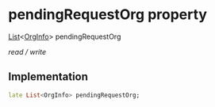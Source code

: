 


# pendingRequestOrg property







[List](https://api.flutter.dev/flutter/dart-core/List-class.html)&lt;[OrgInfo](../../models_organization_org_info/OrgInfo-class.md)> pendingRequestOrg
  
_<span class="feature">read / write</span>_






## Implementation

```dart
late List<OrgInfo> pendingRequestOrg;
```







